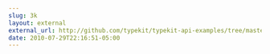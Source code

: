 ```yaml
---
slug: 3k
layout: external
external_url: http://github.com/typekit/typekit-api-examples/tree/master/kitgen/
date: 2010-07-29T22:16:51-05:00
---
```

